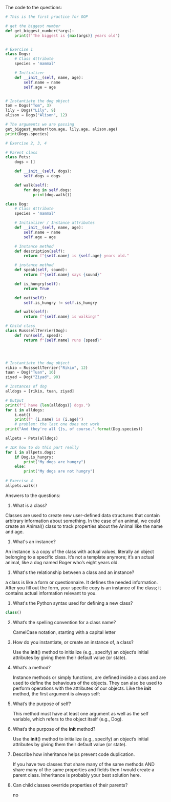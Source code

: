 The code to the questions:
```.py
# This is the first practice for OOP

# get the biggest number
def get_biggest_number(*args):
    print(f'The biggest is {max(args)} years old')


# Exercise 1
class Dogs:
    # Class Attribute
    species = 'mammal'

    # Initializer
    def __init__(self, name, age):
        self.name = name
        self.age = age


# Instantiate the dog object
tom = Dogs("Tom", 3)
lily = Dogs("Lily", 9)
alison = Dogs("Alison", 12)

# The arguments we are passing
get_biggest_number(tom.age, lily.age, alison.age)
print(Dogs.species)

# Exercise 2, 3, 4

# Parent class
class Pets:
    dogs = []

    def __init__(self, dogs):
        self.dogs = dogs

    def walk(self):
        for dog in self.dogs:
            print(dog.walk())

class Dog:
    # Class Attribute
    species = 'mammal'

    # Initializer / Instance attributes
    def __init__(self, name, age):
        self.name = name
        self.age = age

    # Instance method
    def description(self):
        return f"{self.name} is {self.age} years old."

    # instance method
    def speak(self, sound):
        return f"{self.name} says {sound}"

    def is_hungry(self):
        return True

    def eat(self):
        self.is_hungry != self.is_hungry

    def walk(self):
        return f"{self.name} is walking!"

# Child class
class RusssellTerrier(Dog):
    def run(self, speed):
        return f"{self.name} runs {speed}"




# Instantiate the dog object
rikio = RusssellTerrier("Rikio", 12)
tuan = Dog("Tuan", 16)
ziyad = Dog("Ziyad", 90)

# Instances of dog
alldogs = [rikio, tuan, ziyad]

# Output
print(f"I have {len(alldogs)} dogs.")
for i in alldogs:
    i.eat()
    print(f" {i.name} is {i.age}")
    # problem: the last one does not work
print("And they're all {}s, of course.".format(Dog.species))

allpets = Pets(alldogs)

# IDK how to do this part really
for i in allpets.dogs:
    if Dog.is_hungry:
        print("My dogs are hungry")
    else:
        print("My dogs are not hungry")
        
# Exercise 4
allpets.walk()
```

Answers to the questions:
1. What is a class?

  Classes are used to create new user-defined data structures that contain arbitrary information about something. In the case of an animal, we could create an Animal() class to track properties about the Animal like the name and age.
  
1. What's an instance?

  An instance is a copy of the class with actual values, literally an object belonging to a specific class. It’s not a template anymore; it’s an actual animal, like a dog named Roger who’s eight years old.

1. What's the relationship between a class and an instance?

  a class is like a form or questionnaire. It defines the needed information. After you fill out the form, your specific copy is an instance of the class; it contains actual information relevant to you.

1. What's the Python syntax used for defining a new class?

  ```.py
  class()
  ```

2. What’s the spelling convention for a class name?

    CamelCase notation, starting with a capital letter

3. How do you instantiate, or create an instance of, a class?

    Use the __init__() method to initialize (e.g., specify) an object’s initial attributes by giving them their default value (or state). 

4. What’s a method?

    Instance methods or simply functions, are defined inside a class and are used to define the behaviours of the objects. They can also be used to perform operations with the attributes of our objects. Like the __init__ method, the first argument is always self:

5. What’s the purpose of self?

     This method must have at least one argument as well as the self variable, which refers to the object itself (e.g., Dog).

6. What’s the purpose of the __init__ method?

    Use the __init__() method to initialize (e.g., specify) an object’s initial attributes by giving them their default value (or state). 

7. Describe how inheritance helps prevent code duplication.

    If you have two classes that share many of the same methods AND share many of the same properties and fields then I would create a parent class. Inheritance is probably your best solution here.

8. Can child classes override properties of their parents?

    no
